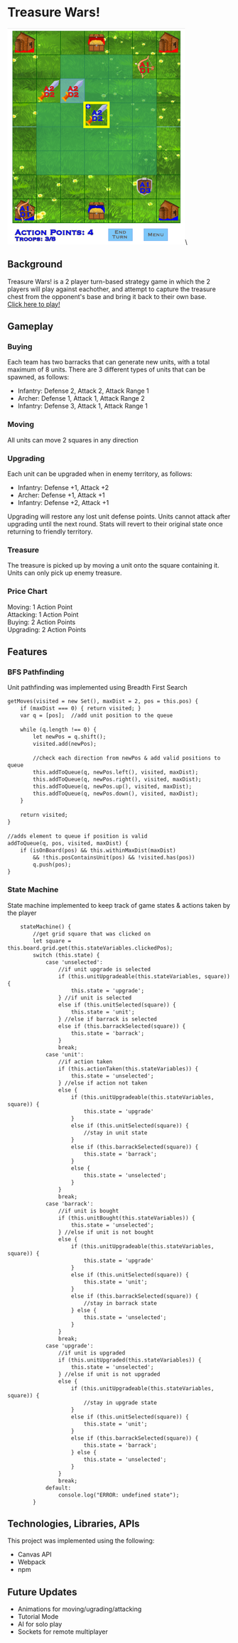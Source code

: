 # Treasure Wars!
<img src="./game_shot.png" width="400"></img>\
## Background
Treasure Wars! is a 2 player turn-based strategy game in which the 2 players will play against eachother, and attempt to capture the treasure chest from the opponent's base and bring it back to their own base.\
[Click here to play!](https://jasminekobata.github.io/Javascript-Project/)

## Gameplay
### Buying
Each team has two barracks that can generate new units, with a total maximum of 8 units.
There are 3 different types of units that can be spawned, as follows:

- Infantry:	Defense 2, Attack 2, Attack Range 1
- Archer:	Defense 1, Attack 1, Attack Range 2
- Infantry:	Defense 3, Attack 1, Attack Range 1

### Moving
All units can move 2 squares in any direction

### Upgrading
Each unit can be upgraded when in enemy territory, as follows:

- Infantry:	Defense +1, Attack +2
- Archer:	Defense +1, Attack +1
- Infantry:	Defense +2, Attack +1

Upgrading will restore any lost unit defense points. Units cannot attack after upgrading until the next round. Stats will revert to their original state once returning to friendly territory.

### Treasure
The treasure is picked up by moving a unit onto the square containing it. Units can only pick up enemy treasure.

### Price Chart
Moving:		1 Action Point\
Attacking:	1 Action Point\
Buying:		2 Action Points\
Upgrading:	2 Action Points

## Features
### BFS Pathfinding
Unit pathfinding was implemented using Breadth First Search
```
getMoves(visited = new Set(), maxDist = 2, pos = this.pos) {
    if (maxDist === 0) { return visited; }
    var q = [pos];  //add unit position to the queue

    while (q.length !== 0) {
        let newPos = q.shift();
        visited.add(newPos);

        //check each direction from newPos & add valid positions to queue
        this.addToQueue(q, newPos.left(), visited, maxDist);
        this.addToQueue(q, newPos.right(), visited, maxDist);
        this.addToQueue(q, newPos.up(), visited, maxDist);
        this.addToQueue(q, newPos.down(), visited, maxDist);
    }

    return visited;
}

//adds element to queue if position is valid
addToQueue(q, pos, visited, maxDist) {
    if (isOnBoard(pos) && this.withinMaxDist(maxDist)
        && !this.posContainsUnit(pos) && !visited.has(pos))
        q.push(pos);
}
```

### State Machine
State machine implemented to keep track of game states & actions taken by the player
```
    stateMachine() {
        //get grid square that was clicked on
        let square = this.board.grid.get(this.stateVariables.clickedPos);
        switch (this.state) {
            case 'unselected':
                //if unit upgrade is selected
                if (this.unitUpgradeable(this.stateVariables, square)) {
                    this.state = 'upgrade';
                } //if unit is selected
                else if (this.unitSelected(square)) {
                    this.state = 'unit';
                } //else if barrack is selected
                else if (this.barrackSelected(square)) {
                    this.state = 'barrack';
                }
                break;
            case 'unit':
                //if action taken
                if (this.actionTaken(this.stateVariables)) {
                    this.state = 'unselected';
                } //else if action not taken
                else {
                    if (this.unitUpgradeable(this.stateVariables, square)) {
                        this.state = 'upgrade'
                    }
                    else if (this.unitSelected(square)) {
                    	//stay in unit state
                    }
                    else if (this.barrackSelected(square)) {
                        this.state = 'barrack';
                    }
                    else {
                        this.state = 'unselected';
                    }
                }
                break;
            case 'barrack':
                //if unit is bought
                if (this.unitBought(this.stateVariables)) {
                    this.state = 'unselected';
                } //else if unit is not bought
                else {
                    if (this.unitUpgradeable(this.stateVariables, square)) {
                        this.state = 'upgrade'
                    }
                    else if (this.unitSelected(square)) {
                        this.state = 'unit';
                    }
                    else if (this.barrackSelected(square)) {
                        //stay in barrack state
                    } else {
                        this.state = 'unselected';
                    }
                }
                break;
            case 'upgrade':
                //if unit is upgraded
                if (this.unitUpgraded(this.stateVariables)) {
                    this.state = 'unselected';
                } //else if unit is not upgraded
                else {
                    if (this.unitUpgradeable(this.stateVariables, square)) {
                    	//stay in upgrade state
                    }
                    else if (this.unitSelected(square)) {
                        this.state = 'unit';
                    }
                    else if (this.barrackSelected(square)) {
                        this.state = 'barrack';
                    } else {
                        this.state = 'unselected';
                    }
                }
                break;
            default:
                console.log("ERROR: undefined state");
        }
```


## Technologies, Libraries, APIs
This project was implemented using the following:

- Canvas API
- Webpack
- npm

## Future Updates
- Animations for moving/ugrading/attacking
- Tutorial Mode
- AI for solo play
- Sockets for remote multiplayer

